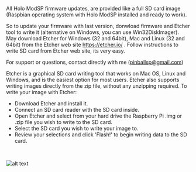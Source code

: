 
All Holo ModSP firmware updates, are provided like a full SD card image (Raspbian operating system with Holo ModSP installed and ready to work). 

So to update your firmware with last version, donwload firmware and Etcher tool to write it (alternative on Windows, you can use Win32DiskImager).
May download Etcher for Windows (32 and 64bit), Mac and Linux (32 and 64bit) from the Etcher web site https://etcher.io/ . Follow instructions to write SD card from Etcher web site, its very easy.

For support or questions, contact directly with me (pinballsp@gmail.com)

Etcher is a graphical SD card writing tool that works on Mac OS, Linux and Windows, and is the easiest option for most users. Etcher also supports writing images directly from the zip file, without any unzipping required. To write your image with Etcher:
<ul>
<li>Download Etcher and install it.</li>
<li>Connect an SD card reader with the SD card inside.</li>
<li>Open Etcher and select from your hard drive the Raspberry Pi .img or  .zip file you wish to write to the SD card.</li>
<li>Select the SD card you wish to write your image to.</li>
<li>Review your selections and click 'Flash!' to begin writing data to the SD card.</li>
</ul>

 
  
  
![alt text](http://i.imgur.com/3ZpZu7n.jpg)



